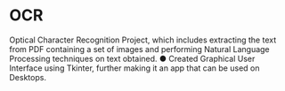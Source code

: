 # OCR
Optical Character Recognition Project, which includes extracting the text from PDF containing a set of images and performing Natural Language Processing techniques on text obtained. 
●	Created Graphical User Interface using Tkinter, further making it an app that can be used on Desktops.


